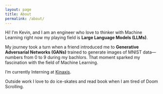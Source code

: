 ```yaml
---
layout: page
title: About
permalink: /about/
---
```


Hi! I'm Kevin, and I am an engineer who love to thinker with Machine Learning right now my playing field is **Large Language Models (LLMs)**. 

My journey took a turn when a friend introduced me to **Generative Adversarial Networks (GANs)** trained to generate images of MNIST data—numbers from 0 to 9 during my bachlors. That moment sparked my fascination with the field of Machine Learning.

I’m currently Interning at [Kinaxis](https://www.linkedin.com/company/kinaxis/mycompany/).

Outside work I love to do ice-skates and read book when I am tired of Doom Scrolling.
